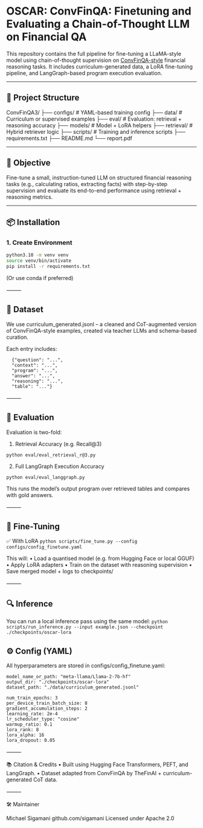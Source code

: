 # OSCAR: ConvFinQA: Finetuning and Evaluating a Chain-of-Thought LLM on Financial QA

This repository contains the full pipeline for fine-tuning a LLaMA-style model using chain-of-thought supervision on [ConvFinQA-style](https://github.com/sigamani/ConvFinQA2) financial reasoning tasks. It includes curriculum-generated data, a LoRA fine-tuning pipeline, and LangGraph-based program execution evaluation.

---

## 📁 Project Structure
ConvFinQA3/
├── configs/                # YAML-based training config
├── data/                   # Curriculum or supervised examples
├── eval/                   # Evaluation: retrieval + reasoning accuracy
├── models/                 # Model + LoRA helpers
├── retrieval/              # Hybrid retriever logic
├── scripts/                # Training and inference scripts
├── requirements.txt
├── README.md
└── report.pdf

---

## 🧠 Objective

Fine-tune a small, instruction-tuned LLM on structured financial reasoning tasks (e.g., calculating ratios, extracting facts) with step-by-step supervision and evaluate its end-to-end performance using retrieval + reasoning metrics.

---

## 📦 Installation

### 1. Create Environment

```bash
python3.10 -m venv venv
source venv/bin/activate
pip install -r requirements.txt
```
(Or use conda if preferred)

⸻

## 📝 Dataset

We use curriculum_generated.jsonl – a cleaned and CoT-augmented version of ConvFinQA-style examples, created via teacher LLMs and schema-based curation.

Each entry includes:

```
  {"question": "...",
  "context": "...",
  "program": "...",
  "answer": "...",
  "reasoning": "...",
  "table": "..."}   
```
⸻

## 🧪 Evaluation

Evaluation is two-fold:

1. Retrieval Accuracy (e.g. Recall@3)

```python eval/eval_retrieval_r@3.py```

2. Full LangGraph Execution Accuracy

```python eval/eval_langgraph.py```

This runs the model’s output program over retrieved tables and compares with gold answers.

⸻

## 🧬 Fine-Tuning

✅ With LoRA
```python scripts/fine_tune.py --config configs/config_finetune.yaml```

This will:
	•	Load a quantised model (e.g. from Hugging Face or local GGUF)
	•	Apply LoRA adapters
	•	Train on the dataset with reasoning supervision
	•	Save merged model + logs to checkpoints/

⸻


## 🔍 Inference

You can run a local inference pass using the same model:
```python scripts/run_inference.py --input example.json --checkpoint ./checkpoints/oscar-lora```
## ⚙️ Config (YAML)

All hyperparameters are stored in configs/config_finetune.yaml:

```
model_name_or_path: "meta-llama/Llama-2-7b-hf"
output_dir: "./checkpoints/oscar-lora"
dataset_path: "./data/curriculum_generated.jsonl"

num_train_epochs: 3
per_device_train_batch_size: 8
gradient_accumulation_steps: 2
learning_rate: 2e-4
lr_scheduler_type: "cosine"
warmup_ratio: 0.1
lora_rank: 8
lora_alpha: 16
lora_dropout: 0.05
```
⸻

📚 Citation & Credits
	•	Built using Hugging Face Transformers, PEFT, and LangGraph.
	•	Dataset adapted from ConvFinQA by TheFinAI + curriculum-generated CoT data.

⸻

🛠️ Maintainer

Michael Sigamani
github.com/sigamani
Licensed under Apache 2.0

